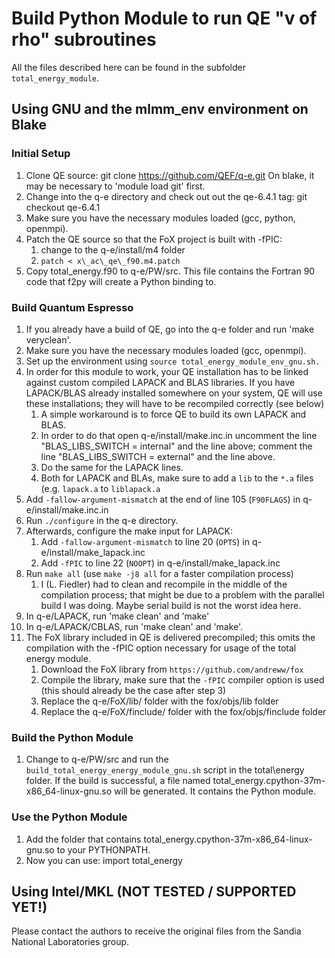 # Build Python Module to run QE "v of rho" subroutines

All the files described here can be found in the subfolder `total_energy_module`. 

## Using GNU and the mlmm_env environment on Blake

### Initial Setup

1. Clone QE source: git clone https://github.com/QEF/q-e.git
   On blake, it may be necessary to 'module load git' first.
2. Change into the q-e directory and check out out the qe-6.4.1 tag:
    git checkout qe-6.4.1
3. Make sure you have the necessary modules loaded (gcc, python, openmpi).
4. Patch the QE source so that the FoX project is built with -fPIC:
   1. change to the q-e/install/m4 folder
   2. `patch < x\_ac\_qe\_f90.m4.patch`
5. Copy total_energy.f90 to q-e/PW/src. This file contains the Fortran 90 code
   that f2py will create a Python binding to.

### Build Quantum Espresso

1. If you already have a build of QE, go into the q-e folder and run 'make veryclean'.
2. Make sure you have the necessary modules loaded (gcc, openmpi).
3. Set up the environment using `source total_energy_module_env_gnu.sh.`
4. In order for this module to work, your QE installation has to be linked against custom compiled LAPACK and BLAS libraries. If you have LAPACK/BLAS already installed somewhere on your system, QE will use these installations; they will have to be recompiled correctly (see below)
   1. A simple workaround is to force QE to build its own LAPACK and BLAS. 
   2. In order to do that open q-e/install/make.inc.in uncomment the line "BLAS_LIBS_SWITCH = internal" and the line above; comment the line "BLAS_LIBS_SWITCH = external" and the line above. 
   3. Do the same for the LAPACK lines.
   4. Both for LAPACK and BLAs, make sure to add a `lib` to the `*.a` files (e.g. `lapack.a` to `liblapack.a`
5. Add `-fallow-argument-mismatch` at the end of line 105 (`F90FLAGS`) in q-e/install/make.inc.in
6. Run `./configure` in the q-e directory.
7. Afterwards, configure the make input for LAPACK:
   1. Add `-fallow-argument-mismatch` to line 20 (`OPTS`) in q-e/install/make_lapack.inc
   2. Add `-fPIC` to line 22 (`NOOPT`) in q-e/install/make_lapack.inc
8. Run  `make all` (use `make -j8 all` for a faster compilation process)
   1. I (L. Fiedler) had to clean and recompile in the middle of the compilation process; that might be due to a problem with the parallel build I was doing. Maybe serial build is not the worst idea here.
9. In q-e/LAPACK, run 'make clean' and 'make'
10. In q-e/LAPACK/CBLAS, run 'make clean' and 'make'.
11. The FoX library included in QE is delivered precompiled; this omits the compilation with the -fPIC option necessary for usage of the total energy module.
    1. Download the FoX library from `https://github.com/andreww/fox` 
    2. Compile the library, make sure that the `-fPIC` compiler option is used (this should already be the case after step 3)
    3. Replace the q-e/FoX/lib/ folder with the fox/objs/lib folder
    4. Replace the q-e/FoX/finclude/ folder with the fox/objs/finclude folder


### Build the Python Module
1. Change to q-e/PW/src and run the `build_total_energy_energy_module_gnu.sh` 
   script in the total\energy folder. If the build is successful, a file named 
   total_energy.cpython-37m-x86\_64-linux-gnu.so will be generated. It contains
   the Python module.

### Use the Python Module
1. Add the folder that contains total_energy.cpython-37m-x86\_64-linux-gnu.so to
   your PYTHONPATH.
2. Now you can use: import total_energy

## Using Intel/MKL (NOT TESTED / SUPPORTED YET!)

Please contact the authors to receive the original files from the Sandia National Laboratories group.